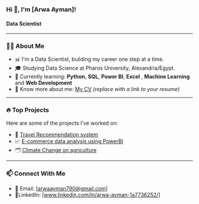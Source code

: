 ### Hi 👋, I'm [Arwa Ayman]!
#### Data Scientist

---

### 🧑‍💻 About Me

- 📊 I'm a Data  Scientist, building my career one step at a time.
- 🎓 Studying Data Science at Pharos University, Alexandria/Egypt.
- 🐍 Currently learning: **Python**, **SQL**, **Power BI**,  **Excel** , **Machine Learning** and  **Web Development**
- 📃 Know more about me: [My CV](#) *(replace with a link to your resume)*

---

### 🔥 Top Projects

Here are some of the projects I’ve worked on:
- 🧠 [Travel Recommendation system](#)
- 📈 [E-commerce data analysis using PowerBI](#)
- 🗂️ [Climate Change on agriculture](#)

---

### 📫 Connect With Me
- 📧 Email: [arwaayman790@gmail.com]
- 🔗LinkedIn: [www.linkedin.com/in/arwa-ayman-1a7736252/]




